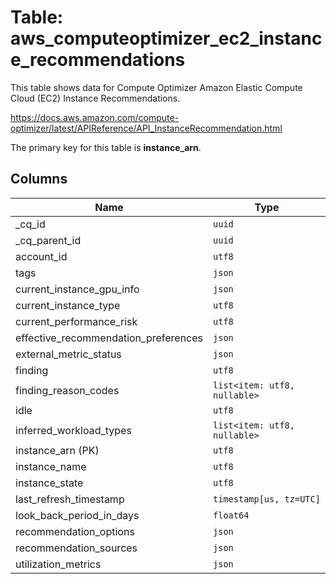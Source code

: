 # Table: aws_computeoptimizer_ec2_instance_recommendations

This table shows data for Compute Optimizer Amazon Elastic Compute Cloud (EC2) Instance Recommendations.

https://docs.aws.amazon.com/compute-optimizer/latest/APIReference/API_InstanceRecommendation.html

The primary key for this table is **instance_arn**.

## Columns

| Name          | Type          |
| ------------- | ------------- |
|_cq_id|`uuid`|
|_cq_parent_id|`uuid`|
|account_id|`utf8`|
|tags|`json`|
|current_instance_gpu_info|`json`|
|current_instance_type|`utf8`|
|current_performance_risk|`utf8`|
|effective_recommendation_preferences|`json`|
|external_metric_status|`json`|
|finding|`utf8`|
|finding_reason_codes|`list<item: utf8, nullable>`|
|idle|`utf8`|
|inferred_workload_types|`list<item: utf8, nullable>`|
|instance_arn (PK)|`utf8`|
|instance_name|`utf8`|
|instance_state|`utf8`|
|last_refresh_timestamp|`timestamp[us, tz=UTC]`|
|look_back_period_in_days|`float64`|
|recommendation_options|`json`|
|recommendation_sources|`json`|
|utilization_metrics|`json`|